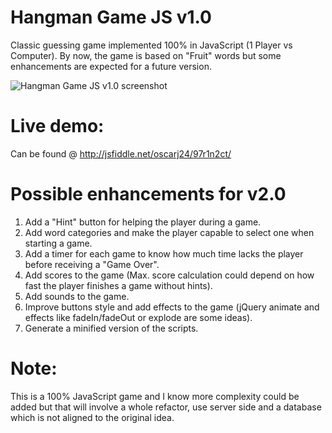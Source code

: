 # Hangman Game JS v1.0
Classic guessing game implemented 100% in JavaScript (1 Player vs Computer). 
By now, the game is based on "Fruit" words but some enhancements are expected for a future version.

![Hangman Game JS v1.0 screenshot](https://cloud.githubusercontent.com/assets/11019675/6218516/b4b9066c-b5ec-11e4-8b00-a915e49d5d6d.PNG)

# Live demo:
Can be found @ http://jsfiddle.net/oscarj24/97r1n2ct/

# Possible enhancements for v2.0

1. Add a "Hint" button for helping the player during a game.
2. Add word categories and make the player capable to select one when starting a game.
3. Add a timer for each game to know how much time lacks the player before receiving a "Game Over".
4. Add scores to the game (Max. score calculation could depend on how fast the player finishes a game without hints).
5. Add sounds to the game.
6. Improve buttons style and add effects to the game (jQuery animate and effects like fadeIn/fadeOut or explode are some ideas).
7. Generate a minified version of the scripts.

# Note:
This is a 100% JavaScript game and I know more complexity could be added but that will involve a whole refactor, use server side and a database which is not aligned to the original idea.
